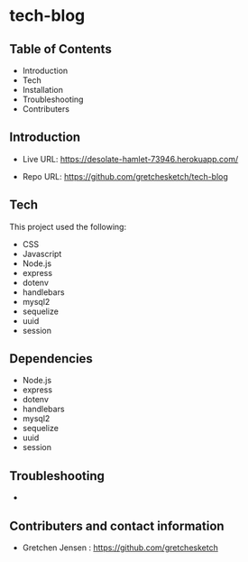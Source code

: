 # tech-blog
Table of Contents
-------------------------------------------------------------------------------------------------------

 * Introduction
 * Tech
 * Installation
 * Troubleshooting
 * Contributers



 Introduction
----------------------------------------------------------------------------------------------------------



    

 * Live URL: https://desolate-hamlet-73946.herokuapp.com/

 * Repo URL: https://github.com/gretchesketch/tech-blog



Tech
------------------------------------------------------------------------------------------

This project used the following:

 * CSS
 * Javascript
 * Node.js
 * express
 * dotenv
 * handlebars
 * mysql2
 * sequelize
 * uuid
 * session


Dependencies
--------------------------------------------------------------------------------------------
 
 * Node.js
 * express
 * dotenv
 * handlebars
 * mysql2
 * sequelize
 * uuid
 * session


 Troubleshooting
----------------------------------------------------------------------------------------

* 




 Contributers and contact information
----------------------------------------------------------------------------------------
 
 * Gretchen Jensen : https://github.com/gretchesketch








 <!-- ![img](assets\team-generator_nodePrompt_screenShot.jpg "node prompt image")
 ![img](assets\team-generator_GeneratedLivePage_screenShot.jpg "generated live page image")
 ![img](assets\team-generator_runAndPassTests_screenShot.jpg "running tests image") -->